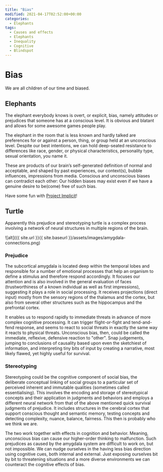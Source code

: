 ```yaml
---
title: "Bias"
modified: 2021-04-17T02:52:00+00:00
categories:
  - Elephants
tags:
  - Causes and effects
  - Elephants
  - Inequality
  - Cognitive
  - Blindspot
---
```


# Bias

We are all children of our time and biased. 

## Elephants

The elephant everybody knows is overt, or explicit, bias, namely attitudes or prejudices that someone has at a conscious level. It is obvious and blatant and allows for some awesome games people play. 

The elephant in the room that is less known and hardly talked are preferences for or against a person, thing, or group held at an unconscious level. Despite our best intentions, we can hold deep-seated resistance to differences like race, gender, or physical characteristics, personality type, sexual orientation, you name it.

These are products of our brain’s self-generated definition of normal and acceptable, and shaped by past experiences, our context(s), bubble influences, impressions from media. Conscious and unconscious biases can contradict each other: Our hidden biases may exist even if we have a genuine desire to be(come) free of such bias.

Have some fun with [Project Implicit](https://implicit.harvard.edu/implicit/)!

## Turtle
Apparently this prejudice and stereotyping turtle is a complex process involving a network of neural structures in multiple regions of the brain. 

![alt]({{ site.url }}{{ site.baseurl }}/assets/images/amygdala-connections.png)

### Prejudice
The subcortical amygdala is located deep within the temporal lobes and responsible for a number of emotional processes that help an organism to define a stimulus and therefore respond accordingly. It focuses our attention and is also involved in the general evaluation of faces (trustworthiness of a known individual as well as first impressions), suggesting it plays a role in social processing. It receives projections (direct input) mostly from the sensory regions of the thalamus and the cortex, but also from several other structures such as the hippocampus and the prefrontal cortex. 

It enables us to respond rapidly to immediate threats in advance of more complex cognitive processing. It can trigger  flight-or-fight and tend-and-fend response, and seems to react to social threats in exactly the same way it reacts to physical threats. Unconscious bias, then, could be called the immediate, reflexive, defensive reaction to "other". Snap judgements, jumping to conclusions of causality based upon even the sketchiest of information, and interpreting tiny bits of input by creating a narrative, most likely flawed, yet highly useful for survival.

### Stereotyping 
Stereotyping could be the cognitive component of social bias, the deliberate conceptual linking of social groups to a particular set of perceived inherent and immutable qualities (sometimes called essentialising). This involves the encoding and storage of stereotypical concepts and their application in judgments and behaviors and employs a different neural network from that of the above mentioned quick survival judgments of prejudice. It includes structures in the cerebral cortex that support conscious thought and semantic memory, testing concepts and detecting complexity, nuance, balance, fairness. This then is probably who we think we are.

The two work together with effects in cognition and behavior. Meaning, unconscious bias can cause our higher-order thinking to malfunction. Such prejudices as caused by the amygdala system are difficult to work on, but not impossible. We can nudge ourselves in the having less bias direction using cognitive cues, both internal and external. Just exposing ourselves bit by bit to threatening situations and a more diverse environments we can counteract the cognitive effects of bias.


